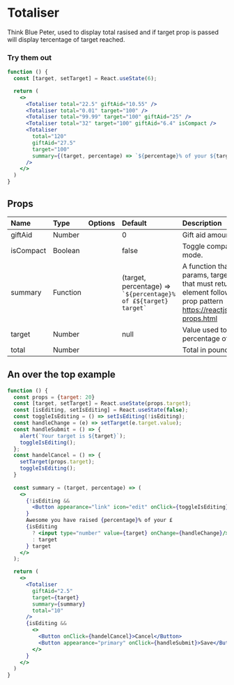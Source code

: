 # Totaliser

Think Blue Peter, used to display total rasised and if target prop is passed will display tercentage of target reached.

### Try them out

```.jsx
function () {
  const [target, setTarget] = React.useState(6);

  return (
    <>
      <Totaliser total="22.5" giftAid="10.55" />
      <Totaliser total="0.01" target="100" />
      <Totaliser total="99.99" target="100" giftAid="25" />
      <Totaliser total="32" target="100" giftAid="6.4" isCompact />
      <Totaliser 
        total="120" 
        giftAid="27.5"
        target="100"
        summary={(target, percentage) => `${percentage}% of your ${target} 🎯`} 
      />
    </>
  )
}
```

## Props

| Name | Type | Options | Default | Description |
| :- | :- | :-: | :- | :- |
| giftAid | Number | | 0 | Gift aid amount in pounds |
| isCompact | Boolean | | false | Toggle compact and full view mode. |
| summary | Function | | (target, percentage) => `` `${percentage}% of £${target} target` `` | A function that is passed two params, target and percentage, that must return a renderable element following the render prop pattern https://reactjs.org/docs/render-props.html |
| target | Number | | null | Value used to work out percentage of target reached |
| total | Number | | | Total in pounds |


## An over the top example

```.jsx
function () {
  const props = {target: 20}
  const [target, setTarget] = React.useState(props.target);
  const [isEditing, setIsEditing] = React.useState(false);
  const toggleIsEditing = () => setIsEditing(!isEditing);
  const handleChange = (e) => setTarget(e.target.value);
  const handleSubmit = () => {
    alert(`Your target is ${target}`);
    toggleIsEditing();
  };
  const handelCancel = () => {
    setTarget(props.target);
    toggleIsEditing();
  }
  
  const summary = (target, percentage) => (
    <>
      {!isEditing &&
        <Button appearance="link" icon="edit" onClick={toggleIsEditing}/>
      }
      Awesome you have raised {percentage}% of your £
      {isEditing
        ? <input type="number" value={target} onChange={handleChange}/>
        : target
      } target
    </>
  );

  return (
    <>
      <Totaliser
        giftAid="2.5"
        target={target}
        summary={summary}
        total="10"
      />
      {isEditing && 
        <>
          <Button onClick={handelCancel}>Cancel</Button>
          <Button appearance="primary" onClick={handleSubmit}>Save</Button>
        </>
      }
    </>
  )
}
```
